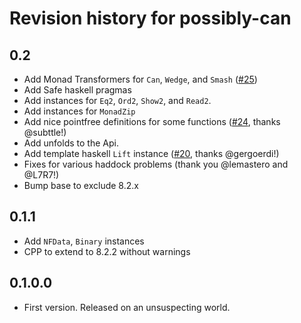 # Revision history for possibly-can

## 0.2

* Add Monad Transformers for `Can`, `Wedge`, and `Smash` ([#25](https://github.com/emilypi/smash/pull/25))
* Add Safe haskell pragmas
* Add instances for `Eq2`, `Ord2`, `Show2`, and `Read2`.
* Add instances for `MonadZip`
* Add nice pointfree definitions for some functions ([#24](https://github.com/emilypi/smash/pull/24), thanks @subttle!)
* Add unfolds to the Api.
* Add template haskell `Lift` instance ([#20](https://github.com/emilypi/smash/pull/20), thanks @gergoerdi!)
* Fixes for various haddock problems (thank you @lemastero and @L7R7!)
* Bump base to exclude 8.2.x

## 0.1.1

* Add `NFData`, `Binary` instances
* CPP to extend to 8.2.2 without warnings

## 0.1.0.0

* First version. Released on an unsuspecting world.
